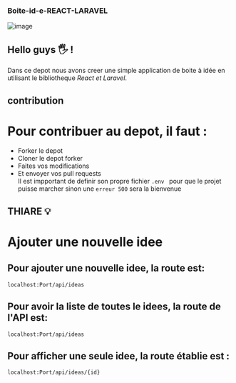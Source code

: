 ### Boite-id-e-REACT-LARAVEL
![image](https://user-images.githubusercontent.com/92308305/155700671-1105aaba-07c1-48f3-9a8b-770e12d6c8c3.png)

## Hello guys 🖐️ !

Dans ce depot nous avons creer une simple application de boite à idée en utilisant le bibliotheque *React et Laravel*.

## contribution

# Pour contribuer au depot, il faut : <br />
- Forker le depot <br />
- Cloner le depot forker <br />
- Faites vos modifications <br />
- Et envoyer vos pull requests <br />
Il est impportant de definir son propre fichier ``.env `` pour que le projet puisse marcher sinon une ``erreur 500`` sera la bienvenue
## THIARE 💡
# Ajouter une nouvelle idee
## Pour ajouter une nouvelle idee, la route est:
``localhost:Port/api/ideas``
## Pour avoir la liste de toutes le idees, la route de l'API est:
``localhost:Port/api/ideas``
## Pour afficher une seule idee, la route établie est :
``localhost:Port/api/ideas/{id}``


